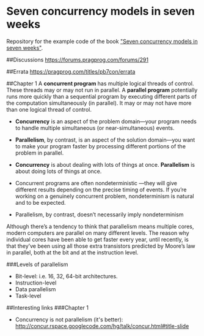 # Seven concurrency models in seven weeks
Repository for the example code of the book ["Seven concurrency models in seven weeks"](https://pragprog.com/book/pb7con/seven-concurrency-models-in-seven-weeks).

##Discussions
https://forums.pragprog.com/forums/291

##Errata
https://pragprog.com/titles/pb7con/errata

##Chapter 1
A **concurrent program** has multiple logical threads of control. These threads
may or may not run in parallel.
A **parallel program** potentially runs more quickly than a sequential program
by executing different parts of the computation simultaneously (in parallel).
It may or may not have more than one logical thread of control.

* **Concurrency** is an aspect of the problem domain—your program needs to handle multiple simultaneous (or near-simultaneous) events. 
* **Parallelism**, by contrast, is an aspect of the solution domain—you want to make your program faster by processing different portions of the problem in parallel.

* **Concurrency** is about dealing with lots of things at once. **Parallelism** is about doing lots of things at once.

* Concurrent programs are often nondeterministic —they will give different results depending on the precise timing of events. If you’re working on a genuinely concurrent problem, nondeterminism is natural and to be expected. 
* Parallelism, by contrast, doesn’t necessarily imply nondeterminism

Although there’s a tendency to think that parallelism means multiple cores, modern computers are parallel on many different levels. The reason why individual cores have been able to get faster every year, until recently, is that they’ve been using all those extra transistors predicted by Moore’s law in parallel, both at the bit and at the instruction level.

###Levels of parallelism
* Bit-level: i.e. 16, 32, 64-bit architectures.
* Instruction-level
* Data parallelism
* Task-level

##Interesting links
###Chapter 1
* Concurrency is not parallelism (it's better): http://concur.rspace.googlecode.com/hg/talk/concur.html#title-slide
